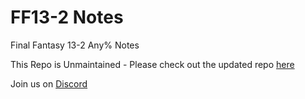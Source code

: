 # FF13-2 Notes
 Final Fantasy 13-2 Any% Notes

This Repo is Unmaintained - Please check out the updated repo [here](https://github.com/MrTyton/Final-Fantasy-Speedruns)

Join us on [Discord](https://discord.gg/0ysmzR388Af6Ci0v)
